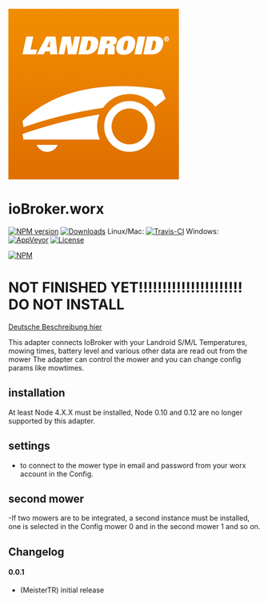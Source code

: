 ![Logo](admin/landroid.png)

ioBroker.worx
=============

[![NPM version](http://img.shields.io/npm/v/iobroker.worx.svg)](https://www.npmjs.com/package/iobroker.worx)
[![Downloads](https://img.shields.io/npm/dm/iobroker.worx.svg)](https://www.npmjs.com/package/iobroker.worx)
Linux/Mac: [![Travis-CI](https://api.travis-ci.org/MeisterTR/ioBroker.worx?branch=master)](https://travis-ci.org/MeisterTR/ioBroker.worx)
Windows: [![AppVeyor](https://ci.appveyor.com/api/projects/status/github/MeisterTR/ioBroker.worx?branch=master&svg=true)](https://ci.appveyor.com/project/MeisterTR/ioBroker-worx/)
[![License](https://img.shields.io/badge/license-MIT-blue.svg?style=flat)](https://github.com/MeisterTR/ioBroker-worx/blob/master/LICENSE)

[![NPM](https://nodei.co/npm/iobroker.worx.png?downloads=true)](https://nodei.co/npm/iobroker.worx/)

NOT FINISHED YET!!!!!!!!!!!!!!!!!!!!!! DO NOT INSTALL 
=============

[Deutsche Beschreibung hier](README_de.md)

This adapter connects IoBroker with your Landroid S/M/L 
Temperatures, mowing times, battery level and various other data are read out from the mower
The adapter can control the mower and you can change config params like mowtimes.

## installation
At least Node 4.X.X must be installed, Node 0.10 and 0.12 are no longer supported by this adapter.

## settings
- to connect to the mower type in email and password from your worx account in the Config.


## second mower
-If two mowers are to be integrated, a second instance must be installed, one is selected in the Config mower 0 and in the second mower 1 and so on.

## Changelog
#### 0.0.1
* (MeisterTR) initial release
